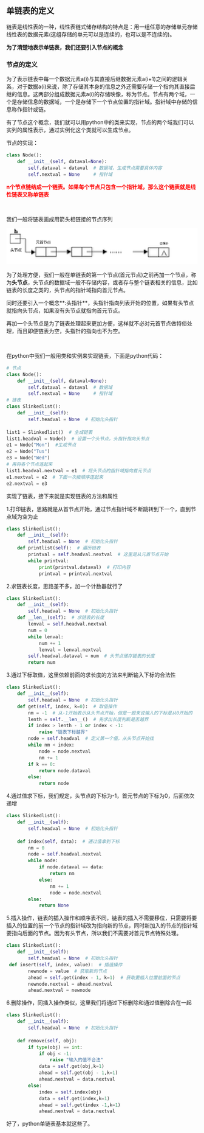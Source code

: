 ## 单链表的定义

链表是线性表的一种，线性表链式储存结构的特点是：用一组任意的存储单元存储线性表的数据元素(这组存储的单元可以是连续的，也可以是不连续的)。

<p>

**为了清楚地表示单链表，我们还要引入节点的概念**

<p>

### 节点的定义

为了表示链表中每一个数据元素a(i)与其直接后继数据元素a(i+1)之间的逻辑关系，对于数据a(i)来说，除了存储其本身的信息之外还需要存储一个指向其直接后继的信息。这两部分组成数据元素a(i)的存储映像，称为节点。节点有两个域，一个是存储信息的数据域，一个是存储下一个节点位置的指针域。指针域中存储的信息称作指针或链。

<p>

有了节点这个概念，我们就可以用python中的类来实现，节点的两个域我们可以实列的属性表示，通过实例化这个类就可以生成节点。

<p>

节点的实现：

```python
class Node():
    def __init__(self, dataval=None):
        self.dataval = dataval  # 数据域，生成节点需要具体内容
        self.nextval = None		# 指针域
```

<strong style="color:red">n个节点链结成一个链表。如果每个节点只包含一个指针域，那么这个链表就是线性链表又称单链表</strong>

<br>

我们一般将链表画成用箭头相链接的节点序列

![](img\06.png)

为了处理方便，我们一般在单链表的第一个节点(首元节点)之前再加一个节点，称为**头节点**，头节点的数据域一般不存储内容，或者存与整个链表相关的信息，比如链表的长度之类的，头节点的指针域指向首元节点。

同时还要引入一个概念**:头指针**，头指针指向列表开始的位置，如果有头节点就指向头节点，如果没有头节点就指向首元节点。

再加一个头节点是为了链表处理起来更加方便，这样就不必对元首节点做特俗处理，而且即便链表为空，头指针的指向也不为空。

<br>

在python中我们一般用类和实例来实现链表，下面是python代码：

```python
# 节点
class Node():
    def __init__(self, dataval=None):
        self.dataval = dataval  # 数据域
        self.nextval = None		# 指针域
# 链表
class Slinkedlist():
    def __init__(self):
        self.headval = None  # 初始化头指针
        
list1 = Slinkedlist()  # 生成链表
list1.headval = Node()  # 设置一个头节点，头指针指向头节点
e1 = Node("Mon")  #生成节点
e2 = Node("Tus")
e3 = Node("Wed")
# 再将各个节点连起来
list1.headval.nextval = e1  # 将头节点的指针域指向首元节点
e1.nextval = e2  # 下面一次按顺序连起来
e2.nextval = e3
```

实现了链表，接下来就是实现链表的方法和属性

1.打印链表，思路就是从首节点开始，通过节点指针域不断跳转到下一个，直到节点域为空为止

```python
class Slinkedlist():
    def __init__(self):
        self.headval = None  # 初始化头指针
    def printlist(self):  # 遍历链表
        printval = self.headval.nextval  # 这里是从元首节点开始
        while printval:
            print(printval.dataval)  # 打印内容
            printval = printval.nextval
```

2.求链表长度，思路差不多，加一个计数器就行了

```python
class Slinkedlist():
    def __init__(self):
        self.headval = None  # 初始化头指针
    def __len__(self):  # 求链表的长度
        lenval = self.headval.nextval
        num = 0
        while lenval:
            num += 1
            lenval = lenval.nextval
        self.headval.dataval = num  # 头节点储存链表的长度
        return num
```

3.通过下标取值，这里依赖前面的求长度的方法来判断输入下标的合法性

```python
class Slinkedlist():
    def __init__(self):
        self.headval = None  # 初始化头指针
    def get(self, index, k=0):  # 取值操作
        nm = -1  # 从-1开始表示从头节点开始，但是一般来说输入的下标是从0开始的
        lenth = self.__len__()  # 先求出长度判断是否越界
        if index > lenth - 1 or index < -1:
            raise "链表下标越界"
        node = self.headval  # 定义第一个值，从头节点开始找
        while nm < index:
            node = node.nextval
            nm += 1
        if k == 0:
            return node.dataval
        else:
            return node
```

4.通过值求下标，我们规定，头节点的下标为-1，首元节点的下标为0，后面依次递增

```python
class Slinkedlist():
    def __init__(self):
        self.headval = None  # 初始化头指针
        
    def index(self, data):  # 通过值拿到下标
        nm = 0
        node = self.headval.nextval
        while node:
            if node.dataval == data:
                return nm
            else:
                nm += 1
                node = node.nextval
        else:
            return None
```

5.插入操作，链表的插入操作和顺序表不同，链表的插入不需要移位，只需要将要插入的位置的前一个节点的指针域改为指向新的节点，同时新加入的节点的指针域要指向后面的节点。因为有头节点，所以我们不需要对首元节点特殊处理。

```python
class Slinkedlist():
    def __init__(self):
        self.headval = None  # 初始化头指针
 def insert(self, index, value):  # 插值操作
        newnode = value  # 获取新的节点
        ahead = self.get(index - 1, k=1)  # 获取要插入位置前面的节点
        newnode.nextval = ahead.nextval
        ahead.nextval = newnode
```

6.删除操作，同插入操作类似，这里我们将通过下标删除和通过值删除合在一起

```python
class Slinkedlist():
    def __init__(self):
        self.headval = None  # 初始化头指针
        
    def remove(self, obj):
        if type(obj) == int:
            if obj < -1:
                raise "输入的值不合法"
            data = self.get(obj,k=1)
            ahead = self.get(obj - 1,k=1)
            ahead.nextval = data.nextval
        else:
            index = self.index(obj)
            data = self.get(index,k=1)
            ahead = self.get(index -1,k=1)
            ahead.nextval = data.nextval
```

好了，python单链表基本就这些了。
